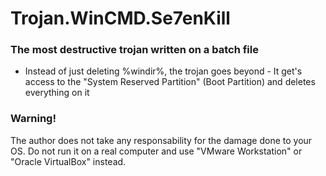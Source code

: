 # Trojan.WinCMD.Se7enKill

### The most destructive trojan written on a batch file
 * Instead of just deleting %windir%, the trojan goes beyond - It get's access to the "System Reserved Partition" (Boot Partition) and deletes everything on it
 
### Warning!
 The author does not take any responsability for the damage done to your OS. Do not run it on a real computer and use "VMware Workstation" or "Oracle VirtualBox" instead.
